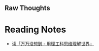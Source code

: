 Raw Thoughts
---

# Reading Notes
- [读「万万没想到 - 用理工科思维理解世界」](https://github.com/X140Yu/RawThoughts/blob/master/ReadingNotes/2017-01-01-wwmxd.md)
